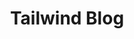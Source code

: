 ---
slug: "tailwind-blog"
title: "Tailwind Blog"
description: "Lorem ipsum dolor, sit amet consectetur adipisicing elit. Neque molestias iste ipsa ab deserunt eveniet dolorem facere consequatur exercitationem necessitatibus. In, ipsa corporis totam beatae culpa quis aliquid delectus incidunt"
tags: [
    "Tailwind"
]
image: ./images/tailwindblog.png
alt: "Tailwind Blog"
link: "https://nikkipeel.github.io/tailwind-blog/"
---